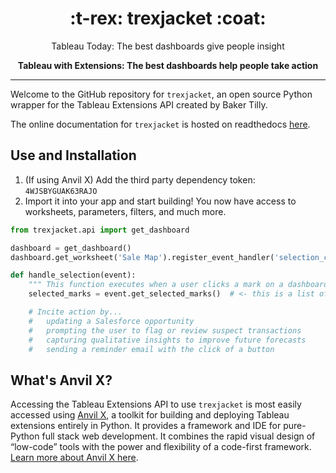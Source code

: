 
<h1 align="center">
:t-rex: trexjacket :coat:
</h1>

<p align="center">
Tableau Today: The best dashboards give people insight
</p>

<p align="center">
<strong>
Tableau with Extensions: The best dashboards help people take action
</strong>
</p>

***

Welcome to the GitHub repository for ``trexjacket``, an open source Python wrapper for the Tableau Extensions API created by Baker Tilly.

The online documentation for `trexjacket` is hosted on readthedocs [here](https://trexjacket.readthedocs.io/en/latest/).

## Use and Installation

1. (If using Anvil X) Add the third party dependency token: ``4WJSBYGUAK63RAJO``
2. Import it into your app and start building! You now have access to worksheets, parameters, filters, and much more.

```python
from trexjacket.api import get_dashboard

dashboard = get_dashboard()
dashboard.get_worksheet('Sale Map').register_event_handler('selection_change', handle_selection)

def handle_selection(event):
    """ This function executes when a user clicks a mark on a dashboard """
    selected_marks = event.get_selected_marks()  # <- this is a list of dicts

    # Incite action by...
    #   updating a Salesforce opportunity
    #   prompting the user to flag or review suspect transactions
    #   capturing qualitative insights to improve future forecasts
    #   sending a reminder email with the click of a button
```

## What's Anvil X?

Accessing the Tableau Extensions API to use ``trexjacket`` is most easily accessed using [Anvil X](https://anvil.works/x?utm_source=x:trexjacket-github), a toolkit for building and deploying Tableau extensions entirely in Python. It provides a framework and IDE for pure-Python full stack web development. It combines the rapid visual design of “low-code” tools with the power and flexibility of a code-first framework. [Learn more about Anvil X here](https://anvil.works/x?utm_source=x:trexjacket-github).

